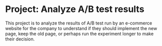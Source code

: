 # Project: Analyze A/B test results

This project is to analyze the results of A/B test run by an e-commerce website for the company to understand if they should implement the new page, keep the old page, or perhaps run the experiment longer to make their decision.
